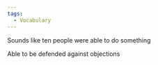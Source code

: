 ```yaml
---
tags:
  - Vocabulary
---
```

Sounds like ten people were able to do something

Able to be defended against objections